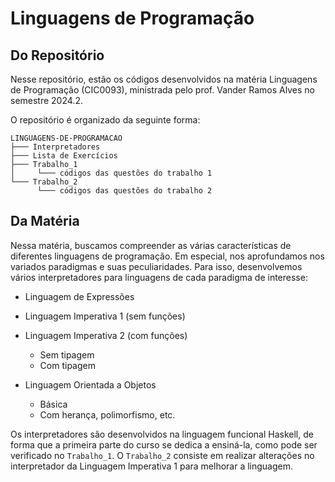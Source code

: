 # Linguagens de Programação

## Do Repositório
Nesse repositório, estão os códigos desenvolvidos na matéria Linguagens de Programação (CIC0093), ministrada pelo prof. Vander Ramos Alves no semestre 2024.2.

O repositório é organizado da seguinte forma:
```plaintext
LINGUAGENS-DE-PROGRAMACAO
├─── Interpretadores
├─── Lista de Exercícios
├─── Trabalho_1
│     └─── códigos das questões do trabalho 1
└─── Trabalho_2
      └─── códigos das questões do trabalho 2
```

## Da Matéria
Nessa matéria, buscamos compreender as várias características de diferentes linguagens de programação. Em especial, nos aprofundamos nos variados paradigmas e suas peculiaridades. Para isso, desenvolvemos vários interpretadores para linguagens de cada paradigma de interesse:

- Linguagem de Expressões
- Linguagem Imperativa 1 (sem funções)
- Linguagem Imperativa 2 (com funções)

    - Sem tipagem
    - Com tipagem
- Linguagem Orientada a Objetos

    - Básica
    - Com herança, polimorfismo, etc.

Os interpretadores são desenvolvidos na linguagem funcional Haskell, de forma que a primeira parte do curso se dedica a ensiná-la, como pode ser verificado no `Trabalho_1`. O `Trabalho_2` consiste em realizar alterações no interpretador da Linguagem Imperativa 1 para melhorar a linguagem.